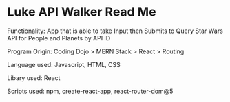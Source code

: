 # Luke API Walker Read Me

Functionality: App that is able to take Input then Submits to Query Star Wars API for People and Planets by API ID

Program Origin: Coding Dojo > MERN Stack > React > Routing

Language used: Javascript, HTML, CSS

Libary used: React

Scripts used: npm, create-react-app, react-router-dom@5